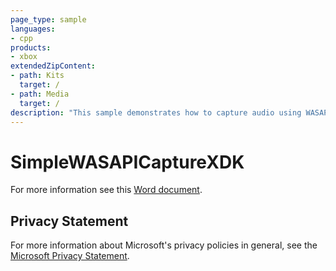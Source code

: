 ```yaml
---
page_type: sample
languages:
- cpp
products:
- xbox
extendedZipContent:
- path: Kits
  target: /
- path: Media
  target: /
description: "This sample demonstrates how to capture audio using WASAPI on Xbox One."
---
```


# SimpleWASAPICaptureXDK

For more information see this [Word document](https://github.com/microsoft/Xbox-ATG-Samples/blob/master/XDKSamples/Audio/SimpleWASAPICaptureXDK/Readme.docx).

## Privacy Statement

For more information about Microsoft's privacy policies in general, see the [Microsoft Privacy Statement](https://privacy.microsoft.com/en-us/privacystatement/).
